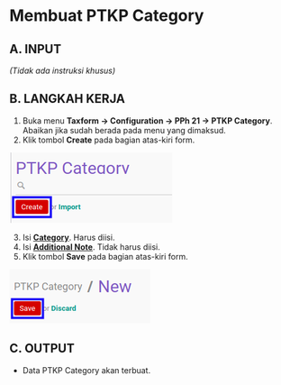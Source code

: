 # Membuat PTKP Category

## A. INPUT

*(Tidak ada instruksi khusus)*

## B. LANGKAH KERJA

1. Buka menu **Taxform -> Configuration -> PPh 21 -> PTKP Category**. Abaikan jika sudah berada pada menu yang dimaksud.
2. Klik tombol **Create** pada bagian atas-kiri form.

![](../../img/ptkp-category/tombol-create.png)

3. Isi **[Category](./penjelasan.md#field-category)**. Harus diisi.
4. Isi **[Additional Note](./penjelasan.md#field-note)**. Tidak harus diisi.
5. Klik tombol **Save** pada bagian atas-kiri form.

![](../../img/ptkp-category/tombol-simpan.png)

## C. OUTPUT

* Data PTKP Category akan terbuat.
